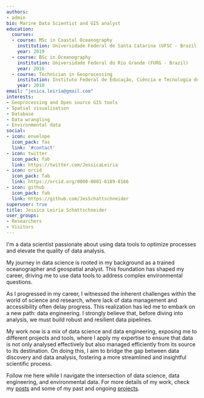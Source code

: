 ```yaml
---
authors:
- admin
bio: Marine Data Scientist and GIS analyst
education:
  courses:
  - course: MSc in Coastal Oceanography
    institution: Universidade Federal de Santa Catarina (UFSC - Brazil)
    year: 2019
  - course: BSc in Oceanography
    institution: Universidade Federal do Rio Grande (FURG - Brazil)
    year: 2016
  - course: Technician in Geoprocessing
    institution: Instituto Federal de Educação, Ciência e Tecnologia do Rio Grande do Sul - Campus Rio Grande (IFRS - Brazil)
    year: 2010
email: "jesica.leiria@gmail.com"
interests:
- Geoprocessing and Open source GIS tools
- Spatial visualisation
- Database
- Data wrangling
- Environmental data
social:
- icon: envelope
  icon_pack: fas
  link: '#contact'
- icon: twitter
  icon_pack: fab
  link: https://twitter.com/JessicaLeiria
- icon: orcid
  icon_pack: fab
  link: https://orcid.org/0000-0001-6189-8166
- icon: github
  icon_pack: fab
  link: https://github.com/JesSchattschneider
superuser: true
title: Jessica Leiria Schattschneider
user_groups:
- Researchers
- Visitors
---
```


I'm a data scientist passionate about using data tools to optimize processes and elevate the quality of data analysis.

My journey in data science is rooted in my background as a trained oceanographer and geospatial analyst. This foundation has shaped my career, driving me to use data tools to address complex environmental questions.

As I progressed in my career, I witnessed the inherent challenges within the world of science and research, where lack of data management and accessibility often delay progress. This realization has led me to embark on a new path: data engineering. I strongly believe that, before diving into analysis, we must build robust and resilient data pipelines. 

My work now is a mix of data science and data engineering, exposing me to different projects and tools, where I apply my expertise to ensure that data is not only analysed effectively but also managed efficiently from its source to its destination. On doing this, I aim to bridge the gap between data discovery and data analysis, fostering a more streamlined and insightful scientific process.

Follow me here while I navigate the intersection of data science, data engineering, and environmental data. For more details of my work, check my [posts](/#posts) and some of my past and ongoing [projects](/#projects).






